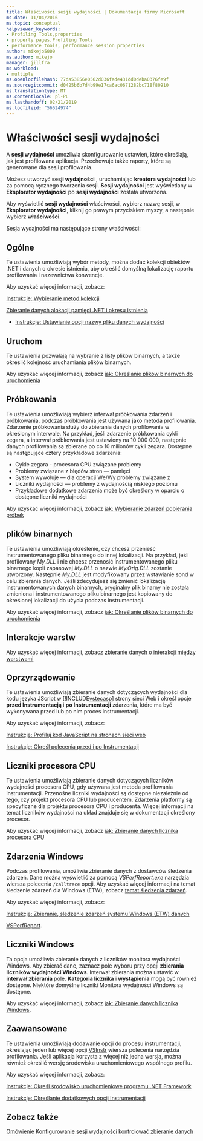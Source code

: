 ```yaml
---
title: Właściwości sesji wydajności | Dokumentacja firmy Microsoft
ms.date: 11/04/2016
ms.topic: conceptual
helpviewer_keywords:
- Profiling Tools,properties
- property pages,Profiling Tools
- performance tools, performance session properties
author: mikejo5000
ms.author: mikejo
manager: jillfra
ms.workload:
- multiple
ms.openlocfilehash: 77da53856e0562d036fade431dd0deba0376fe9f
ms.sourcegitcommit: d0425b6b7d4b99e17ca6ac0671282bc718f80910
ms.translationtype: MT
ms.contentlocale: pl-PL
ms.lasthandoff: 02/21/2019
ms.locfileid: "56624974"
---
```

# <a name="performance-session-properties"></a>Właściwości sesji wydajności

A **sesji wydajności** umożliwia skonfigurowanie ustawień, które określają, jak jest profilowana aplikacja. Przechowuje także raporty, które są generowane dla sesji profilowania.

Możesz utworzyć **sesji wydajności** , uruchamiając **kreatora wydajności** lub za pomocą ręcznego tworzenia sesji. **Sesji wydajności** jest wyświetlany w **Eksplorator wydajności** po **sesji wydajności** została utworzona.

Aby wyświetlić **sesji wydajności** właściwości, wybierz nazwę sesji, w **Eksplorator wydajności**, kliknij go prawym przyciskiem myszy, a następnie wybierz **właściwości**.

Sesja wydajności ma następujące strony właściwości:

## <a name="general"></a>Ogólne

Te ustawienia umożliwiają wybór metody, można dodać kolekcji obiektów .NET i danych o okresie istnienia, aby określić domyślną lokalizację raportu profilowania i nazewnictwa konwencje.

Aby uzyskać więcej informacji, zobacz:

[Instrukcje: Wybieranie metod kolekcji](../profiling/how-to-choose-collection-methods.md)

[Zbieranie danych alokacji pamięci .NET i okresu istnienia](../profiling/collecting-dotnet-memory-allocation-and-lifetime-data.md)

- [Instrukcje: Ustawianie opcji nazwy pliku danych wydajności](../profiling/how-to-set-performance-data-file-name-options.md)

## <a name="launch"></a>Uruchom

Te ustawienia pozwalają na wybranie z listy plików binarnych, a także określić kolejność uruchamiania plików binarnych.

Aby uzyskać więcej informacji, zobacz [jak: Określanie plików binarnych do uruchomienia](../profiling/how-to-specify-the-binary-to-start.md)

## <a name="sampling"></a>Próbkowania

Te ustawienia umożliwiają wybierz interwał próbkowania zdarzeń i próbkowania, podczas próbkowania jest używana jako metoda profilowania. Zdarzenie próbkowania służy do zbierania danych profilowania w określonym interwale. Na przykład, jeśli zdarzenie próbkowania cykli zegara, a interwał próbkowania jest ustawiony na 10 000 000, następnie danych profilowania są zbierane po co 10 milionów cykli zegara. Dostępne są następujące cztery przykładowe zdarzenia:

- Cykle zegara - procesora CPU związane problemy
- Problemy związane z błędów stron — pamięci
- System wywołuje — dla operacji We/Wy problemy związane z
- Liczniki wydajności — problemy z wydajnością niskiego poziomu
- Przykładowe dodatkowe zdarzenia może być określony w oparciu o dostępne liczniki wydajności

Aby uzyskać więcej informacji, zobacz [jak: Wybieranie zdarzeń pobierania próbek](../profiling/how-to-choose-sampling-events.md)

## <a name="binary"></a>plików binarnych
Te ustawienia umożliwiają określenie, czy chcesz przenieść instrumentowanego pliku binarnego do innej lokalizacji. Na przykład, jeśli profilowany *My.DLL* i nie chcesz przenosić instrumentowanego pliku binarnego kopii zapasowej *My.DLL* o nazwie *My.Orig.DLL* zostanie utworzony. Następnie *My.DLL* jest modyfikowany przez wstawianie sond w celu zbierania danych. Jeśli zdecydujesz się zmienić lokalizację instrumentowanych danych binarnych, oryginalny plik binarny nie została zmieniona i instrumentowanego pliku binarnego jest kopiowany do określonej lokalizacji do użycia podczas instrumentacji.

Aby uzyskać więcej informacji, zobacz [jak: Określanie plików binarnych do uruchomienia](../profiling/how-to-specify-the-binary-to-start.md)

## <a name="tier-interactions"></a>Interakcje warstw

Aby uzyskać więcej informacji, zobacz [zbieranie danych o interakcji między warstwami](../profiling/collecting-tier-interaction-data.md)

## <a name="instrumentation"></a>Oprzyrządowanie

Te ustawienia umożliwiają zbieranie danych dotyczących wydajności dla kodu języka JScript w [!INCLUDE[vstecasp](../code-quality/includes/vstecasp_md.md)] strony sieci Web i określ opcje **przed Instrumentacją** i **po Instrumentacji** zdarzenia, które ma być wykonywana przed lub po nim proces instrumentacji.

Aby uzyskać więcej informacji, zobacz:

[Instrukcje: Profiluj kod JavaScript na stronach sieci web](../profiling/how-to-profile-javascript-code-in-web-pages.md)

[Instrukcje: Określ polecenia przed i po Instrumentacji](../profiling/how-to-specify-pre-and-post-instrument-commands.md)

## <a name="cpu-counters"></a>Liczniki procesora CPU

Te ustawienia umożliwiają zbieranie danych dotyczących liczników wydajności procesora CPU, gdy używana jest metoda profilowania instrumentacji. Przenośne liczniki wydajności są dostępne niezależnie od tego, czy projekt procesora CPU lub producentem. Zdarzenia platformy są specyficzne dla projektu procesora CPU i producenta. Więcej informacji na temat liczników wydajności na układ znajduje się w dokumentacji określony procesor.

Aby uzyskać więcej informacji, zobacz [jak: Zbieranie danych licznika procesora CPU](../profiling/how-to-collect-cpu-counter-data.md)

## <a name="windows-events"></a>Zdarzenia Windows

Podczas profilowania, umożliwia zbieranie danych z dostawców śledzenia zdarzeń. Dane można wyświetlić za pomocą *VSPerfReport.exe* narzędzia wiersza polecenia `/calltrace` opcji. Aby uzyskać więcej informacji na temat śledzenie zdarzeń dla Windows (ETW), zobacz [temat śledzenia zdarzeń](http://go.microsoft.com/fwlink/?linkid=90752).

Aby uzyskać więcej informacji, zobacz:

[Instrukcje: Zbieranie, śledzenie zdarzeń systemu Windows (ETW) danych](../profiling/how-to-collect-event-tracing-for-windows-etw-data.md)

[VSPerfReport](../profiling/vsperfreport.md).

## <a name="windows-counters"></a>Liczniki Windows

Ta opcja umożliwia zbieranie danych z liczników monitora wydajności Windows. Aby zbierać dane, zaznacz pole wyboru przy opcji **zbierania liczników wydajności Windows**. Interwał zbierania można ustawić w **interwał zbierania** pole. **Kategoria licznika** i **wystąpienia** mogą być również dostępne. Niektóre domyślne liczniki Monitora wydajności Windows są dostępne.

 Aby uzyskać więcej informacji, zobacz [jak: Zbieranie danych licznika Windows](../profiling/how-to-collect-windows-counter-data.md).

## <a name="advanced"></a>Zaawansowane

Te ustawienia umożliwiają dodawanie opcji do procesu instrumentacji, określając jeden lub więcej opcji [VSInstr](../profiling/vsinstr.md) wiersza polecenia narzędzia profilowania. Jeśli aplikacja korzysta z więcej niż jedna wersja, można również określić wersję środowiska uruchomieniowego wspólnego profilu.

Aby uzyskać więcej informacji, zobacz:

[Instrukcje: Określ środowisko uruchomieniowe programu .NET Framework](../profiling/how-to-specify-the-dotnet-framework-runtime.md)

[Instrukcje: Określanie dodatkowych opcji Instrumentacji](../profiling/how-to-specify-additional-instrumentation-options.md)

## <a name="see-also"></a>Zobacz także

[Omówienie](../profiling/overviews-performance-tools.md)
[Konfigurowanie sesji wydajności](../profiling/configuring-performance-sessions.md)
[kontrolować zbieranie danych](../profiling/controlling-data-collection.md)